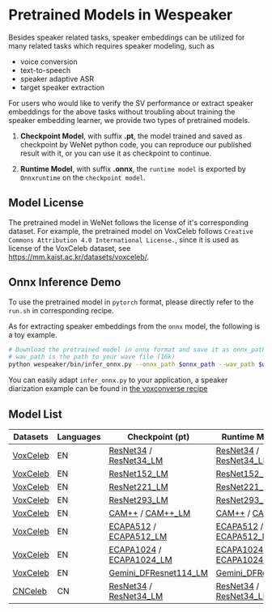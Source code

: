 # Pretrained Models in Wespeaker

Besides speaker related tasks, speaker embeddings can be utilized for many related tasks which requires speaker modeling, such as

- voice conversion
- text-to-speech
- speaker adaptive ASR
- target speaker extraction

For users who would like to verify the SV performance or extract speaker embeddings for the above tasks without troubling about training the speaker embedding learner, we provide two types of pretrained models.

1. **Checkpoint Model**, with suffix **.pt**, the model trained and saved as checkpoint by WeNet python code, you can reproduce our published result with it, or you can use it as checkpoint to continue.

2. **Runtime Model**, with suffix **.onnx**, the `runtime model` is exported by `Onnxruntime` on the `checkpoint model`.



## Model License

The pretrained model in WeNet follows the license of it's corresponding dataset.
For example, the pretrained model on VoxCeleb follows ` Creative Commons Attribution 4.0 International License. `, since it is used as license of the VoxCeleb dataset, see https://mm.kaist.ac.kr/datasets/voxceleb/.

## Onnx Inference Demo
To use the pretrained model in `pytorch` format, please directly refer to the `run.sh` in corresponding recipe.

As for extracting speaker embeddings from the `onnx` model, the following is a toy example.

```bash
# Download the pretrained model in onnx format and save it as onnx_path
# wav_path is the path to your wave file (16k)
python wespeaker/bin/infer_onnx.py --onnx_path $onnx_path --wav_path $wav_path
```

You can easily adapt `infer_onnx.py` to your application, a speaker diarization example can be found in [the voxconverse recipe](https://github.com/wenet-e2e/wespeaker/tree/master/examples/voxconverse)

## Model List

| Datasets  | Languages     |  Checkpoint (pt) | Runtime Model (onnx)     |
|---    |---    |---   |---   |
| [VoxCeleb](../examples/voxceleb/v2/README.md)   | EN    | [ResNet34](https://wespeaker-1256283475.cos.ap-shanghai.myqcloud.com/models/voxceleb/voxceleb_resnet34.zip) / [ResNet34_LM](https://wespeaker-1256283475.cos.ap-shanghai.myqcloud.com/models/voxceleb/voxceleb_resnet34_LM.zip) | [ResNet34](https://wespeaker-1256283475.cos.ap-shanghai.myqcloud.com/models/voxceleb/voxceleb_resnet34.onnx) / [ResNet34_LM](https://wespeaker-1256283475.cos.ap-shanghai.myqcloud.com/models/voxceleb/voxceleb_resnet34_LM.onnx)  |
| [VoxCeleb](../examples/voxceleb/v2/README.md)   | EN    | [ResNet152_LM](https://wespeaker-1256283475.cos.ap-shanghai.myqcloud.com/models/voxceleb/voxceleb_resnet152_LM.zip)| [ResNet152_LM](https://wespeaker-1256283475.cos.ap-shanghai.myqcloud.com/models/voxceleb/voxceleb_resnet152_LM.onnx)  |
| [VoxCeleb](../examples/voxceleb/v2/README.md)   | EN    | [ResNet221_LM](https://wespeaker-1256283475.cos.ap-shanghai.myqcloud.com/models/voxceleb/voxceleb_resnet221_LM.zip)| [ResNet221_LM](https://wespeaker-1256283475.cos.ap-shanghai.myqcloud.com/models/voxceleb/voxceleb_resnet221_LM.onnx)  |
| [VoxCeleb](../examples/voxceleb/v2/README.md)   | EN    | [ResNet293_LM](https://wespeaker-1256283475.cos.ap-shanghai.myqcloud.com/models/voxceleb/voxceleb_resnet293_LM.zip)| [ResNet293_LM](https://wespeaker-1256283475.cos.ap-shanghai.myqcloud.com/models/voxceleb/voxceleb_resnet293_LM.onnx)  |
| [VoxCeleb](../examples/voxceleb/v2/README.md)   | EN    | [CAM++](https://wespeaker-1256283475.cos.ap-shanghai.myqcloud.com/models/voxceleb/voxceleb_CAM++.zip) / [CAM++_LM](https://wespeaker-1256283475.cos.ap-shanghai.myqcloud.com/models/voxceleb/voxceleb_CAM++_LM.zip) | [CAM++](https://wespeaker-1256283475.cos.ap-shanghai.myqcloud.com/models/voxceleb/voxceleb_CAM++.onnx) / [CAM++_LM](https://wespeaker-1256283475.cos.ap-shanghai.myqcloud.com/models/voxceleb/voxceleb_CAM++_LM.onnx)  |
| [VoxCeleb](../examples/voxceleb/v2/README.md)   | EN    | [ECAPA512](https://wespeaker-1256283475.cos.ap-shanghai.myqcloud.com/models/voxceleb/voxceleb_ECAPA512.zip) / [ECAPA512_LM](https://wespeaker-1256283475.cos.ap-shanghai.myqcloud.com/models/voxceleb/voxceleb_ECAPA512_LM.zip) | [ECAPA512](https://wespeaker-1256283475.cos.ap-shanghai.myqcloud.com/models/voxceleb/voxceleb_ECAPA512.onnx) / [ECAPA512_LM](https://wespeaker-1256283475.cos.ap-shanghai.myqcloud.com/models/voxceleb/voxceleb_ECAPA512_LM.onnx)  |
| [VoxCeleb](../examples/voxceleb/v2/README.md)   | EN    | [ECAPA1024](https://wespeaker-1256283475.cos.ap-shanghai.myqcloud.com/models/voxceleb/voxceleb_ECAPA1024.zip) / [ECAPA1024_LM](https://wespeaker-1256283475.cos.ap-shanghai.myqcloud.com/models/voxceleb/voxceleb_ECAPA1024_LM.zip) | [ECAPA1024](https://wespeaker-1256283475.cos.ap-shanghai.myqcloud.com/models/voxceleb/voxceleb_ECAPA1024.onnx) / [ECAPA1024_LM](https://wespeaker-1256283475.cos.ap-shanghai.myqcloud.com/models/voxceleb/voxceleb_ECAPA1024_LM.onnx)  |
| [VoxCeleb](../examples/voxceleb/v2/README.md)   | EN    | [Gemini_DFResnet114_LM](https://wespeaker-1256283475.cos.ap-shanghai.myqcloud.com/models/voxceleb/voxceleb_gemini_dfresnet114_LM.zip)| [Gemini_DFResnet114_LM](https://wespeaker-1256283475.cos.ap-shanghai.myqcloud.com/models/voxceleb/voxceleb_gemini_dfresnet114_LM.onnx)  |
| [CNCeleb](../examples/cnceleb/v2/README.md)   | CN    | [ResNet34](https://wespeaker-1256283475.cos.ap-shanghai.myqcloud.com/models/cnceleb/cnceleb_resnet34.zip) / [ResNet34_LM](https://wespeaker-1256283475.cos.ap-shanghai.myqcloud.com/models/cnceleb/cnceleb_resnet34_LM.zip)  | [ResNet34](https://wespeaker-1256283475.cos.ap-shanghai.myqcloud.com/models/cnceleb/cnceleb_resnet34.onnx) / [ResNet34_LM](https://wespeaker-1256283475.cos.ap-shanghai.myqcloud.com/models/cnceleb/cnceleb_resnet34_LM.onnx) |

